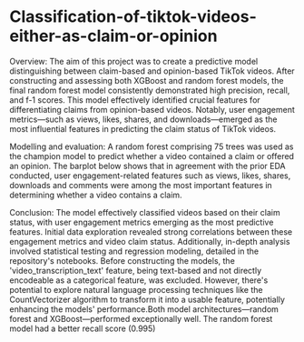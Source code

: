 # Classification-of-tiktok-videos-either-as-claim-or-opinion
Overview:
     The aim of this project was to create a predictive model distinguishing between claim-based and opinion-based TikTok videos. After constructing and assessing both XGBoost and random forest models, the final random forest model consistently demonstrated high precision, recall, and f-1 scores. This model effectively identified crucial features for differentiating claims from opinion-based videos. Notably, user engagement metrics—such as views, likes, shares, and downloads—emerged as the most influential features in predicting the claim status of TikTok videos.
     
Modelling and evaluation:
      A random forest comprising 75 trees was used as the champion model to predict whether a video contained a claim or offered an opinion. The barplot below shows that in agreement with the prior EDA conducted, user engagement-related features such as views, likes, shares, downloads and comments were among the most important features in determining whether a video contains a claim.
     
Conclusion:
      The model effectively classified videos based on their claim status, with user engagement metrics emerging as the most predictive features. Initial data exploration revealed strong correlations between these engagement metrics and video claim status. Additionally, in-depth analysis involved statistical testing and regression modeling, detailed in the repository's notebooks. Before constructing the models, the 'video_transcription_text' feature, being text-based and not directly encodeable as a categorical feature, was excluded. However, there's potential to explore natural language processing techniques like the CountVectorizer algorithm to transform it into a usable feature, potentially enhancing the models' performance.Both model architectures—random forest  and XGBoost—performed exceptionally well. The random forest model had a better recall score (0.995)






